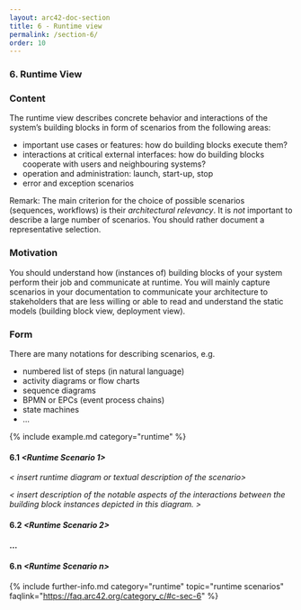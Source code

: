 ```yaml
---
layout: arc42-doc-section
title: 6 - Runtime view
permalink: /section-6/
order: 10
---
```


### 6. Runtime View


<div class="arc42-help" markdown="1">

### Content
The runtime view describes concrete behavior and interactions of the system’s building blocks in form of scenarios from the following areas:

* important use cases or features: how do building blocks execute them?
* interactions at critical external interfaces: how do building blocks cooperate with users and neighbouring systems?
* operation and administration: launch, start-up, stop
* error and exception scenarios

Remark: The main criterion for the choice of possible scenarios (sequences, workflows) is their *architectural relevancy*. It is *not* important to describe a large number of scenarios. You should rather document a representative selection.

### Motivation
You should understand how (instances of) building blocks of your system perform their job and communicate at runtime.
You will mainly capture scenarios in your documentation to communicate your architecture to stakeholders that are less willing or able to read and understand the static models (building block view, deployment view).

### Form
There are many notations for describing scenarios, e.g.

* numbered list of steps (in natural language)
* activity diagrams or flow charts
* sequence diagrams
* BPMN or EPCs (event process chains)
* state machines
* ...

<!-- collect all examples that are releated to this section of arc42 -->
{% include example.md category="runtime" %}

</div>

#### 6.1 _&lt;Runtime Scenario 1>_

_&lt; insert runtime diagram or textual description of the scenario>_

_&lt; insert description of the notable aspects of the interactions between the
building block instances depicted in this diagram. >_


#### 6.2 _&lt;Runtime Scenario 2>_

#### ...

#### 6.n _&lt;Runtime Scenario n>_


{% include further-info.md
   category="runtime"
   topic="runtime scenarios"
   faqlink="https://faq.arc42.org/category_c/#c-sec-6" %}

